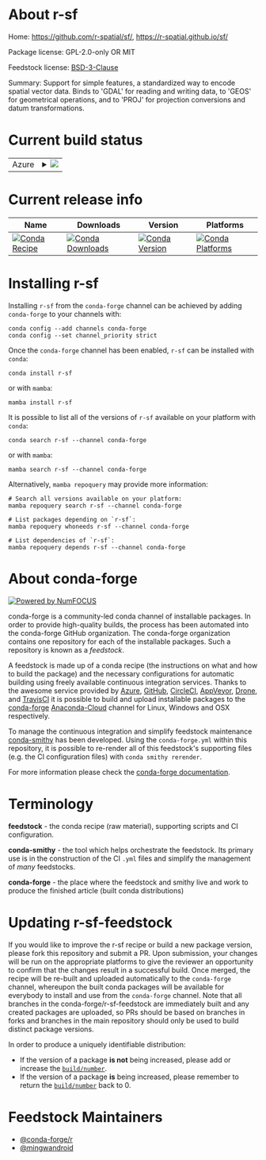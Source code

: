 About r-sf
==========

Home: https://github.com/r-spatial/sf/, https://r-spatial.github.io/sf/

Package license: GPL-2.0-only OR MIT

Feedstock license: [BSD-3-Clause](https://github.com/conda-forge/r-sf-feedstock/blob/main/LICENSE.txt)

Summary: Support for simple features, a standardized way to encode spatial vector data. Binds to 'GDAL' for reading and writing data, to 'GEOS' for geometrical operations, and to 'PROJ' for projection conversions and datum transformations.

Current build status
====================


<table>
    
  <tr>
    <td>Azure</td>
    <td>
      <details>
        <summary>
          <a href="https://dev.azure.com/conda-forge/feedstock-builds/_build/latest?definitionId=5440&branchName=main">
            <img src="https://dev.azure.com/conda-forge/feedstock-builds/_apis/build/status/r-sf-feedstock?branchName=main">
          </a>
        </summary>
        <table>
          <thead><tr><th>Variant</th><th>Status</th></tr></thead>
          <tbody><tr>
              <td>linux_64_r_base4.1</td>
              <td>
                <a href="https://dev.azure.com/conda-forge/feedstock-builds/_build/latest?definitionId=5440&branchName=main">
                  <img src="https://dev.azure.com/conda-forge/feedstock-builds/_apis/build/status/r-sf-feedstock?branchName=main&jobName=linux&configuration=linux%20linux_64_r_base4.1" alt="variant">
                </a>
              </td>
            </tr><tr>
              <td>linux_64_r_base4.2</td>
              <td>
                <a href="https://dev.azure.com/conda-forge/feedstock-builds/_build/latest?definitionId=5440&branchName=main">
                  <img src="https://dev.azure.com/conda-forge/feedstock-builds/_apis/build/status/r-sf-feedstock?branchName=main&jobName=linux&configuration=linux%20linux_64_r_base4.2" alt="variant">
                </a>
              </td>
            </tr><tr>
              <td>linux_aarch64_r_base4.1</td>
              <td>
                <a href="https://dev.azure.com/conda-forge/feedstock-builds/_build/latest?definitionId=5440&branchName=main">
                  <img src="https://dev.azure.com/conda-forge/feedstock-builds/_apis/build/status/r-sf-feedstock?branchName=main&jobName=linux&configuration=linux%20linux_aarch64_r_base4.1" alt="variant">
                </a>
              </td>
            </tr><tr>
              <td>linux_aarch64_r_base4.2</td>
              <td>
                <a href="https://dev.azure.com/conda-forge/feedstock-builds/_build/latest?definitionId=5440&branchName=main">
                  <img src="https://dev.azure.com/conda-forge/feedstock-builds/_apis/build/status/r-sf-feedstock?branchName=main&jobName=linux&configuration=linux%20linux_aarch64_r_base4.2" alt="variant">
                </a>
              </td>
            </tr><tr>
              <td>linux_ppc64le_r_base4.1</td>
              <td>
                <a href="https://dev.azure.com/conda-forge/feedstock-builds/_build/latest?definitionId=5440&branchName=main">
                  <img src="https://dev.azure.com/conda-forge/feedstock-builds/_apis/build/status/r-sf-feedstock?branchName=main&jobName=linux&configuration=linux%20linux_ppc64le_r_base4.1" alt="variant">
                </a>
              </td>
            </tr><tr>
              <td>linux_ppc64le_r_base4.2</td>
              <td>
                <a href="https://dev.azure.com/conda-forge/feedstock-builds/_build/latest?definitionId=5440&branchName=main">
                  <img src="https://dev.azure.com/conda-forge/feedstock-builds/_apis/build/status/r-sf-feedstock?branchName=main&jobName=linux&configuration=linux%20linux_ppc64le_r_base4.2" alt="variant">
                </a>
              </td>
            </tr><tr>
              <td>osx_64_r_base4.1</td>
              <td>
                <a href="https://dev.azure.com/conda-forge/feedstock-builds/_build/latest?definitionId=5440&branchName=main">
                  <img src="https://dev.azure.com/conda-forge/feedstock-builds/_apis/build/status/r-sf-feedstock?branchName=main&jobName=osx&configuration=osx%20osx_64_r_base4.1" alt="variant">
                </a>
              </td>
            </tr><tr>
              <td>osx_64_r_base4.2</td>
              <td>
                <a href="https://dev.azure.com/conda-forge/feedstock-builds/_build/latest?definitionId=5440&branchName=main">
                  <img src="https://dev.azure.com/conda-forge/feedstock-builds/_apis/build/status/r-sf-feedstock?branchName=main&jobName=osx&configuration=osx%20osx_64_r_base4.2" alt="variant">
                </a>
              </td>
            </tr><tr>
              <td>win_64</td>
              <td>
                <a href="https://dev.azure.com/conda-forge/feedstock-builds/_build/latest?definitionId=5440&branchName=main">
                  <img src="https://dev.azure.com/conda-forge/feedstock-builds/_apis/build/status/r-sf-feedstock?branchName=main&jobName=win&configuration=win%20win_64_" alt="variant">
                </a>
              </td>
            </tr>
          </tbody>
        </table>
      </details>
    </td>
  </tr>
</table>

Current release info
====================

| Name | Downloads | Version | Platforms |
| --- | --- | --- | --- |
| [![Conda Recipe](https://img.shields.io/badge/recipe-r--sf-green.svg)](https://anaconda.org/conda-forge/r-sf) | [![Conda Downloads](https://img.shields.io/conda/dn/conda-forge/r-sf.svg)](https://anaconda.org/conda-forge/r-sf) | [![Conda Version](https://img.shields.io/conda/vn/conda-forge/r-sf.svg)](https://anaconda.org/conda-forge/r-sf) | [![Conda Platforms](https://img.shields.io/conda/pn/conda-forge/r-sf.svg)](https://anaconda.org/conda-forge/r-sf) |

Installing r-sf
===============

Installing `r-sf` from the `conda-forge` channel can be achieved by adding `conda-forge` to your channels with:

```
conda config --add channels conda-forge
conda config --set channel_priority strict
```

Once the `conda-forge` channel has been enabled, `r-sf` can be installed with `conda`:

```
conda install r-sf
```

or with `mamba`:

```
mamba install r-sf
```

It is possible to list all of the versions of `r-sf` available on your platform with `conda`:

```
conda search r-sf --channel conda-forge
```

or with `mamba`:

```
mamba search r-sf --channel conda-forge
```

Alternatively, `mamba repoquery` may provide more information:

```
# Search all versions available on your platform:
mamba repoquery search r-sf --channel conda-forge

# List packages depending on `r-sf`:
mamba repoquery whoneeds r-sf --channel conda-forge

# List dependencies of `r-sf`:
mamba repoquery depends r-sf --channel conda-forge
```


About conda-forge
=================

[![Powered by
NumFOCUS](https://img.shields.io/badge/powered%20by-NumFOCUS-orange.svg?style=flat&colorA=E1523D&colorB=007D8A)](https://numfocus.org)

conda-forge is a community-led conda channel of installable packages.
In order to provide high-quality builds, the process has been automated into the
conda-forge GitHub organization. The conda-forge organization contains one repository
for each of the installable packages. Such a repository is known as a *feedstock*.

A feedstock is made up of a conda recipe (the instructions on what and how to build
the package) and the necessary configurations for automatic building using freely
available continuous integration services. Thanks to the awesome service provided by
[Azure](https://azure.microsoft.com/en-us/services/devops/), [GitHub](https://github.com/),
[CircleCI](https://circleci.com/), [AppVeyor](https://www.appveyor.com/),
[Drone](https://cloud.drone.io/welcome), and [TravisCI](https://travis-ci.com/)
it is possible to build and upload installable packages to the
[conda-forge](https://anaconda.org/conda-forge) [Anaconda-Cloud](https://anaconda.org/)
channel for Linux, Windows and OSX respectively.

To manage the continuous integration and simplify feedstock maintenance
[conda-smithy](https://github.com/conda-forge/conda-smithy) has been developed.
Using the ``conda-forge.yml`` within this repository, it is possible to re-render all of
this feedstock's supporting files (e.g. the CI configuration files) with ``conda smithy rerender``.

For more information please check the [conda-forge documentation](https://conda-forge.org/docs/).

Terminology
===========

**feedstock** - the conda recipe (raw material), supporting scripts and CI configuration.

**conda-smithy** - the tool which helps orchestrate the feedstock.
                   Its primary use is in the construction of the CI ``.yml`` files
                   and simplify the management of *many* feedstocks.

**conda-forge** - the place where the feedstock and smithy live and work to
                  produce the finished article (built conda distributions)


Updating r-sf-feedstock
=======================

If you would like to improve the r-sf recipe or build a new
package version, please fork this repository and submit a PR. Upon submission,
your changes will be run on the appropriate platforms to give the reviewer an
opportunity to confirm that the changes result in a successful build. Once
merged, the recipe will be re-built and uploaded automatically to the
`conda-forge` channel, whereupon the built conda packages will be available for
everybody to install and use from the `conda-forge` channel.
Note that all branches in the conda-forge/r-sf-feedstock are
immediately built and any created packages are uploaded, so PRs should be based
on branches in forks and branches in the main repository should only be used to
build distinct package versions.

In order to produce a uniquely identifiable distribution:
 * If the version of a package **is not** being increased, please add or increase
   the [``build/number``](https://docs.conda.io/projects/conda-build/en/latest/resources/define-metadata.html#build-number-and-string).
 * If the version of a package **is** being increased, please remember to return
   the [``build/number``](https://docs.conda.io/projects/conda-build/en/latest/resources/define-metadata.html#build-number-and-string)
   back to 0.

Feedstock Maintainers
=====================

* [@conda-forge/r](https://github.com/conda-forge/r/)
* [@mingwandroid](https://github.com/mingwandroid/)

